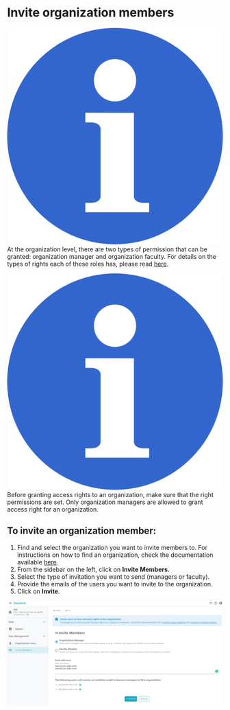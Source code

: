 # Invite organization members

![](../.gitbook/assets/info_simple.svg.png)At the organization level, there are two types of permission that can be granted: organization manager and organization faculty. For details on the types of rights each of these roles has, please read [here](../data-organization/organizations.md).

![](../.gitbook/assets/info_simple.svg.png)Before granting access rights to an organization, make sure that the right permissions are set. Only organization managers are allowed to grant access right for an organization.

## **To invite an organization member:**

1. Find and select the organization you want to invite members to. For instructions on how to find an organization, check the documentation available [here](find-an-organization.md). 
2. From the sidebar on the left, click on **Invite Members.** 
3. Select the type of invitation you want to send \(managers or faculty\). 
4. Provide the emails of the users you want to invite to the organization. 
5. Click on **Invite**.

![](../.gitbook/assets/screen-shot-2019-09-26-at-10.34.54-am.png)

